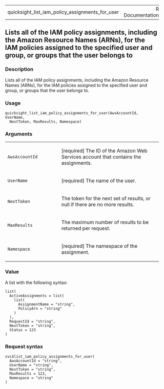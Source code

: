 <table style="width: 100%;">
<tbody>
<tr class="odd">
<td>quicksight_list_iam_policy_assignments_for_user</td>
<td style="text-align: right;">R Documentation</td>
</tr>
</tbody>
</table>

## Lists all of the IAM policy assignments, including the Amazon Resource Names (ARNs), for the IAM policies assigned to the specified user and group, or groups that the user belongs to

### Description

Lists all of the IAM policy assignments, including the Amazon Resource
Names (ARNs), for the IAM policies assigned to the specified user and
group, or groups that the user belongs to.

### Usage

    quicksight_list_iam_policy_assignments_for_user(AwsAccountId, UserName,
      NextToken, MaxResults, Namespace)

### Arguments

<table>
<colgroup>
<col style="width: 35%" />
<col style="width: 65%" />
</colgroup>
<tbody>
<tr class="odd">
<td><code
id="quicksight_list_iam_policy_assignments_for_user_:_AwsAccountId">AwsAccountId</code></td>
<td><p>[required] The ID of the Amazon Web Services account that
contains the assignments.</p></td>
</tr>
<tr class="even">
<td><code
id="quicksight_list_iam_policy_assignments_for_user_:_UserName">UserName</code></td>
<td><p>[required] The name of the user.</p></td>
</tr>
<tr class="odd">
<td><code
id="quicksight_list_iam_policy_assignments_for_user_:_NextToken">NextToken</code></td>
<td><p>The token for the next set of results, or null if there are no
more results.</p></td>
</tr>
<tr class="even">
<td><code
id="quicksight_list_iam_policy_assignments_for_user_:_MaxResults">MaxResults</code></td>
<td><p>The maximum number of results to be returned per
request.</p></td>
</tr>
<tr class="odd">
<td><code
id="quicksight_list_iam_policy_assignments_for_user_:_Namespace">Namespace</code></td>
<td><p>[required] The namespace of the assignment.</p></td>
</tr>
</tbody>
</table>

### Value

A list with the following syntax:

    list(
      ActiveAssignments = list(
        list(
          AssignmentName = "string",
          PolicyArn = "string"
        )
      ),
      RequestId = "string",
      NextToken = "string",
      Status = 123
    )

### Request syntax

    svc$list_iam_policy_assignments_for_user(
      AwsAccountId = "string",
      UserName = "string",
      NextToken = "string",
      MaxResults = 123,
      Namespace = "string"
    )

